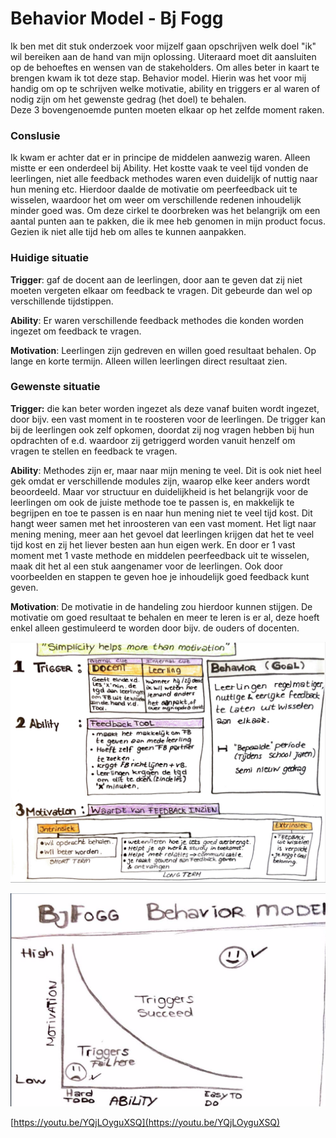 # Behavior Model - Bj Fogg

Ik ben met dit stuk onderzoek voor mijzelf gaan opschrijven welk doel "ik" wil bereiken aan de hand van mijn oplossing. Uiteraard moet dit aansluiten op de behoeftes en wensen van de stakeholders. Om alles beter in kaart te brengen kwam ik tot deze stap. Behavior model. Hierin was het voor mij handig om op te schrijven welke motivatie, ability en triggers er al waren of nodig zijn om het gewenste gedrag \(het doel\) te behalen.   
Deze 3 bovengenoemde punten moeten elkaar op het zelfde moment raken. 

### 

### Conslusie

Ik kwam er achter dat er in principe de middelen aanwezig waren. Alleen mistte er een onderdeel bij Ability. Het kostte vaak te veel tijd vonden de leerlingen, niet alle feedback methodes waren even duidelijk of nuttig naar hun mening etc. Hierdoor daalde de motivatie om peerfeedback uit te wisselen, waardoor het om weer om verschillende redenen inhoudelijk minder goed was. Om deze cirkel te doorbreken was het belangrijk om een aantal punten aan te pakken, die ik mee heb genomen in mijn product focus. Gezien ik niet alle tijd heb om alles te kunnen aanpakken. 



### Huidige situatie

**Trigger**: gaf de docent aan de leerlingen, door aan te geven dat zij niet moeten vergeten elkaar om feedback te vragen. Dit gebeurde dan wel op verschillende tijdstippen. 

**Ability**: Er waren verschillende feedback methodes die konden worden ingezet om feedback te vragen. 

**Motivation**: Leerlingen zijn gedreven en willen goed resultaat behalen. Op lange en korte termijn. Alleen willen leerlingen direct resultaat zien. 



### Gewenste situatie

**Trigger:** die kan beter worden ingezet als deze vanaf buiten wordt ingezet, door bijv. een vast moment in te roosteren voor de leerlingen. De trigger kan bij de leerlingen ook zelf opkomen, doordat zij nog vragen hebben bij hun opdrachten of e.d. waardoor zij getriggerd worden vanuit henzelf om vragen te stellen en feedback te vragen. 

**Ability**: Methodes zijn er, maar naar mijn mening te veel. Dit is ook niet heel gek omdat er verschillende modules zijn, waarop elke keer anders wordt beoordeeld. Maar vor structuur en duidelijkheid is het belangrijk voor de leerlingen om ook de juiste methode toe te passen is, en makkelijk te begrijpen en toe te passen is en naar hun mening niet te veel tijd kost. Dit hangt weer samen met het inroosteren van een vast moment. Het ligt naar mening mening, meer aan het gevoel dat leerlingen krijgen dat het te veel tijd kost en zij het liever besten aan hun eigen werk. En door er 1 vast moment met 1 vaste methode en middelen peerfeedback uit te wisselen, maak dit het al een stuk aangenamer voor de leerlingen.  Ook door voorbeelden en stappen te geven hoe je inhoudelijk goed feedback kunt geven. 

**Motivation**: De motivatie in de handeling zou hierdoor kunnen stijgen. De motivatie om goed resultaat te behalen en meer te leren is er al, deze hoeft enkel alleen gestimuleerd te worden door bijv. de ouders of docenten. 

![Behavior Model schematisch gestructureerd](../../.gitbook/assets/schermafdruk-2019-05-12-20.45.21.png)

![](../../.gitbook/assets/schermafdruk-2019-05-12-20.43.49.png)



[https://youtu.be/YQjLOyguXSQ](https://youtu.be/YQjLOyguXSQ)

